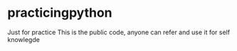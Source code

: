 # practicingpython
Just for practice
This is the public code, anyone can refer and use it for self knowlegde
